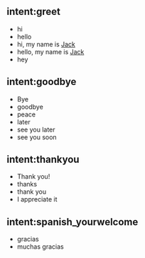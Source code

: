 
## intent:greet
- hi
- hello
- hi, my name is [Jack](PERSON)
- hello, my name is [Jack](PERSON)
- hey

## intent:goodbye
- Bye
- goodbye
- peace
- later
- see you later
- see you soon

## intent:thankyou
- Thank you!
- thanks
- thank you
- I appreciate it

## intent:spanish_yourwelcome
- gracias
- muchas gracias
